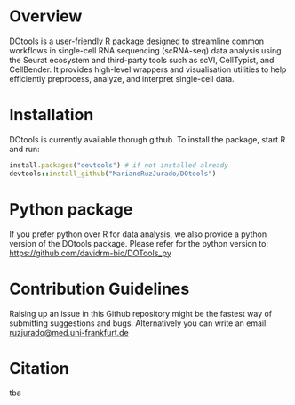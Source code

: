 # <b> Overview </b>
DOtools is a user-friendly R package designed to streamline common workflows in single-cell RNA sequencing (scRNA-seq) data analysis using the Seurat ecosystem and third-party tools such as scVI, CellTypist, and CellBender.
It provides high-level wrappers and visualisation utilities to help efficiently preprocess, analyze, and interpret single-cell data.

# <b> Installation </b>
DOtools is currently available thorugh github. To install the package, start R and run:

```ruby
install.packages("devtools") # if not installed already
devtools::install_github("MarianoRuzJurado/DOtools")
```

# <b> Python package </b>
If you prefer python over R for data analysis, we also provide a python version of the DOtools package.
Please refer for the python version to:
https://github.com/davidrm-bio/DOTools_py

# <b> Contribution Guidelines </b>
Raising up an issue in this Github repository might be the fastest way of submitting suggestions and bugs.
Alternatively you can write an email: ruzjurado@med.uni-frankfurt.de

# <b> Citation </b>
tba
